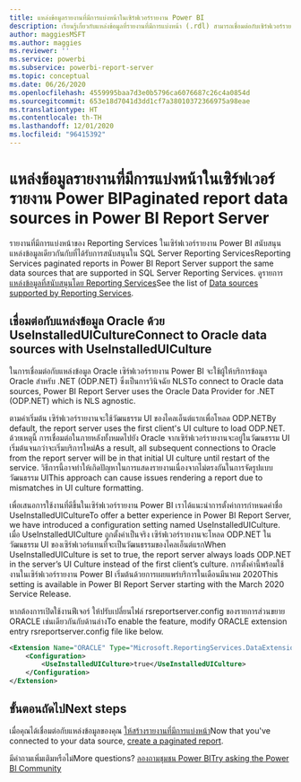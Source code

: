 ```yaml
---
title: แหล่งข้อมูลรายงานที่มีการแบ่งหน้าในเซิร์ฟเวอร์รายงาน Power BI
description: เรียนรู้เกี่ยวกับแหล่งข้อมูลที่รายงานที่มีการแบ่งหน้า (.rdl) สามารถเชื่อมต่อกับเซิร์ฟเวอร์รายงาน Power BI
author: maggiesMSFT
ms.author: maggies
ms.reviewer: ''
ms.service: powerbi
ms.subservice: powerbi-report-server
ms.topic: conceptual
ms.date: 06/26/2020
ms.openlocfilehash: 4559995baa7d3e0b5796ca6076687c26c4a0854d
ms.sourcegitcommit: 653e18d7041d3dd1cf7a38010372366975a98eae
ms.translationtype: HT
ms.contentlocale: th-TH
ms.lasthandoff: 12/01/2020
ms.locfileid: "96415392"
---
```

# <a name="paginated-report-data-sources--in-power-bi-report-server"></a><span data-ttu-id="429c7-103">แหล่งข้อมูลรายงานที่มีการแบ่งหน้าในเซิร์ฟเวอร์รายงาน Power BI</span><span class="sxs-lookup"><span data-stu-id="429c7-103">Paginated report data sources  in Power BI Report Server</span></span>
<span data-ttu-id="429c7-104">รายงานที่มีการแบ่งหน้าของ Reporting Services ในเซิร์ฟเวอร์รายงาน Power BI สนับสนุนแหล่งข้อมูลเดียวกันกับที่ได้รับการสนับสนุนใน SQL Server Reporting Services</span><span class="sxs-lookup"><span data-stu-id="429c7-104">Reporting Services paginated reports in Power BI Report Server support the same data sources that are supported in SQL Server Reporting Services.</span></span> <span data-ttu-id="429c7-105">ดูรายการ [แหล่งข้อมูลที่สนับสนุนโดย Reporting Services](/sql/reporting-services/report-data/data-sources-supported-by-reporting-services-ssrs)</span><span class="sxs-lookup"><span data-stu-id="429c7-105">See the list of [Data sources supported by Reporting Services](/sql/reporting-services/report-data/data-sources-supported-by-reporting-services-ssrs).</span></span>

## <a name="connect-to-oracle-data-sources-with-useinstalleduiculture"></a><span data-ttu-id="429c7-106">เชื่อมต่อกับแหล่งข้อมูล Oracle ด้วย UseInstalledUICulture</span><span class="sxs-lookup"><span data-stu-id="429c7-106">Connect to Oracle data sources with UseInstalledUICulture</span></span>

<span data-ttu-id="429c7-107">ในการเชื่อมต่อกับแหล่งข้อมูล Oracle เซิร์ฟเวอร์รายงาน Power BI จะใช้ผู้ให้บริการข้อมูล Oracle สำหรับ .NET (ODP.NET) ซึ่งเป็นการวินิจฉัย NLS</span><span class="sxs-lookup"><span data-stu-id="429c7-107">To connect to Oracle data sources, Power BI Report Server uses the Oracle Data Provider for .NET (ODP.NET) which is NLS agnostic.</span></span>

<span data-ttu-id="429c7-108">ตามค่าเริ่มต้น เซิร์ฟเวอร์รายงานจะใช้วัฒนธรรม UI ของไคลเอ็นต์แรกเพื่อโหลด ODP.NET</span><span class="sxs-lookup"><span data-stu-id="429c7-108">By default, the report server uses the first client's UI culture to load ODP.NET.</span></span>  <span data-ttu-id="429c7-109">ด้วยเหตุนี้ การเชื่อมต่อในภายหลังทั้งหมดไปยัง Oracle จากเซิร์ฟเวอร์รายงานจะอยู่ในวัฒนธรรม UI เริ่มต้นจนกว่าจะเริ่มบริการใหม่</span><span class="sxs-lookup"><span data-stu-id="429c7-109">As a result, all subsequent connections to Oracle from the report server will be in that initial UI culture until restart of the service.</span></span>  <span data-ttu-id="429c7-110">วิธีการนี้อาจทำให้เกิดปัญหาในการแสดงรายงานเนื่องจากไม่ตรงกันในการจัดรูปแบบวัฒนธรรม UI</span><span class="sxs-lookup"><span data-stu-id="429c7-110">This approach can cause issues rendering a report due to mismatches in UI culture formatting.</span></span>

<span data-ttu-id="429c7-111">เพื่อเสนอการใช้งานที่ดีขึ้นในเซิร์ฟเวอร์รายงาน Power BI เราได้แนะนำการตั้งค่าการกำหนดค่าชื่อ UseInstalledUICulture</span><span class="sxs-lookup"><span data-stu-id="429c7-111">To offer a better experience in Power BI Report Server, we have introduced a configuration setting named UseInstalledUICulture.</span></span> <span data-ttu-id="429c7-112">เมื่อ UseInstalledUICulture ถูกตั้งค่าเป็นจริง เซิร์ฟเวอร์รายงานจะโหลด ODP.NET ในวัฒนธรรม UI ของเซิร์ฟเวอร์แทนที่จะเป็นวัฒนธรรมของไคลเอ็นต์แรก</span><span class="sxs-lookup"><span data-stu-id="429c7-112">When UseInstalledUICulture is set to true, the report server always loads ODP.NET in the server’s UI Culture instead of the first client’s culture.</span></span>
<span data-ttu-id="429c7-113">การตั้งค่านี้พร้อมใช้งานในเซิร์ฟเวอร์รายงาน Power BI เริ่มต้นด้วยการเผยแพร่บริการในเดือนมีนาคม 2020</span><span class="sxs-lookup"><span data-stu-id="429c7-113">This setting is available in Power BI Report Server starting with the March 2020 Service Release.</span></span>

<span data-ttu-id="429c7-114">หากต้องการเปิดใช้งานฟีเจอร์ ให้ปรับเปลี่ยนไฟล์ rsreportserver.config ของรายการส่วนขยาย ORACLE เช่นเดียวกันกับด้านล่าง</span><span class="sxs-lookup"><span data-stu-id="429c7-114">To enable the feature, modify ORACLE extension entry rsreportserver.config file like below.</span></span>
```xml
<Extension Name="ORACLE" Type="Microsoft.ReportingServices.DataExtensions.OracleClientConnectionWrapper,Microsoft.ReportingServices.DataExtensions">
    <Configuration>
        <UseInstalledUICulture>true</UseInstalledUICulture>
    </Configuration>
</Extension>
```

## <a name="next-steps"></a><span data-ttu-id="429c7-115">ขั้นตอนถัดไป</span><span class="sxs-lookup"><span data-stu-id="429c7-115">Next steps</span></span>
<span data-ttu-id="429c7-116">เมื่อคุณได้เชื่อมต่อกับแหล่งข้อมูลของคุณ [ให้สร้างรายงานที่มีการแบ่งหน้า](quickstart-create-paginated-report.md)</span><span class="sxs-lookup"><span data-stu-id="429c7-116">Now that you've connected to your data source, [create a paginated report](quickstart-create-paginated-report.md).</span></span>  


<span data-ttu-id="429c7-117">มีคำถามเพิ่มเติมหรือไม่</span><span class="sxs-lookup"><span data-stu-id="429c7-117">More questions?</span></span> [<span data-ttu-id="429c7-118">ลองถามชุมชน Power BI</span><span class="sxs-lookup"><span data-stu-id="429c7-118">Try asking the Power BI Community</span></span>](https://community.powerbi.com/)
